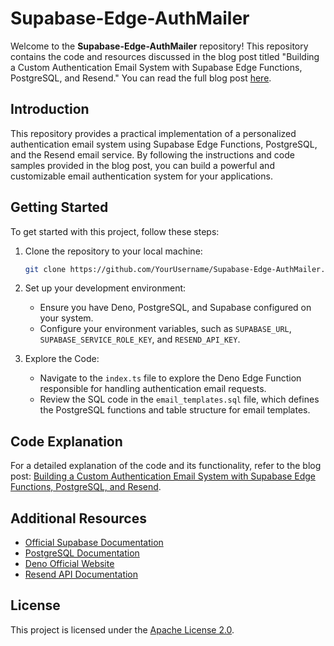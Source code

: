 # Supabase-Edge-AuthMailer

Welcome to the **Supabase-Edge-AuthMailer** repository! This repository contains the code and resources discussed in the blog post titled "Building a Custom Authentication Email System with Supabase Edge Functions, PostgreSQL, and Resend." You can read the full blog post [here](https://blog.mansueli.com/building-custom-authentication-email-system-supabase-edge-functions).

## Introduction

This repository provides a practical implementation of a personalized authentication email system using Supabase Edge Functions, PostgreSQL, and the Resend email service. By following the instructions and code samples provided in the blog post, you can build a powerful and customizable email authentication system for your applications.

## Getting Started

To get started with this project, follow these steps:

1. Clone the repository to your local machine:

   ```bash
   git clone https://github.com/YourUsername/Supabase-Edge-AuthMailer.git
   ```

2. Set up your development environment:

   - Ensure you have Deno, PostgreSQL, and Supabase configured on your system.
   - Configure your environment variables, such as `SUPABASE_URL`, `SUPABASE_SERVICE_ROLE_KEY`, and `RESEND_API_KEY`.

3. Explore the Code:

   - Navigate to the `index.ts` file to explore the Deno Edge Function responsible for handling authentication email requests.
   - Review the SQL code in the `email_templates.sql` file, which defines the PostgreSQL functions and table structure for email templates.

## Code Explanation

For a detailed explanation of the code and its functionality, refer to the blog post: [Building a Custom Authentication Email System with Supabase Edge Functions, PostgreSQL, and Resend](https://blog.mansueli.com/building-custom-authentication-email-system-supabase-edge-functions).

## Additional Resources

- [Official Supabase Documentation](https://supabase.io/docs)
- [PostgreSQL Documentation](https://www.postgresql.org/docs/)
- [Deno Official Website](https://deno.land/)
- [Resend API Documentation](https://resend.com/docs)

## License

This project is licensed under the [Apache License 2.0](LICENSE).
